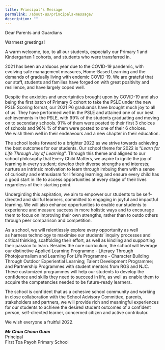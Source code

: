 ```yaml
---
title: Principal's Message
permalink: /about-us/principals-message/
description: ""
---
```

Dear Parents and Guardians

Warmest greetings!

A warm welcome, too, to all our students, especially our Primary 1 and Kindergarten 1 cohorts, and students who were transferred in.

2021 has been an arduous year due to the COVID-19 pandemic, with evolving safe management measures, Home-Based Learning and the demands of gradually living with endemic COVID-19. We are grateful that our staff, students and families have forged on with great positivity and resilience, and have largely coped well.

Despite the anxieties and uncertainties brought upon by COVID-19 and also being the first batch of Primary 6 cohort to take the PSLE under the new PSLE Scoring format, our 2021 P6 graduands have brought much joy to all of us. They have performed well in the PSLE and attained one of our best achievements in the PSLE, with 99% of the students graduating and moving on to secondary schools. 91% of them were posted to their first 3 choices of schools and 96% % of them were posted to one of their 6 choices. We wish them well in their endeavours and a new chapter in their education.

The school looks forward to a brighter 2022 as we strive towards achieving the best outcomes for our students. Our school theme for 2022 is “_Learn for Life Through Joy of Learning_”. Through this theme and aligned to our school philosophy that Every Child Matters, we aspire to ignite the joy of learning in every student; develop their diverse strengths and interests; nurture an intrinsic motivation to learn through imbuing them with a sense of curiosity and enthusiasm for lifelong learning; and ensure every child has a good start in life to access opportunities at every stage of their lives regardless of their starting point.  

Undergirding this aspiration, we aim to empower our students to be self-directed and skillful learners, committed to engaging in joyful and impactful learning. We will also enhance opportunities to enable our students to experience and measure success in more holistic ways and to encourage them to focus on improving their own strengths, rather than to outdo others through peer comparison and competition.

As a school, we will relentlessly explore every opportunity as well as harness technology to maximise our students’ inquiry processes and critical thinking, scaffolding their effort, as well as kindling and supporting their passion to learn. Besides the core curriculum, the school will leverage our distinctive Applied Learning Programme - Literacy Through Photojournalism and Learning For Life Programme - Character Building Through Outdoor Experiential Learning; Talent Development Programme; and Partnership Programmes with student mentors from RGS and NJC. These customized programmes will help our students to develop the confidence and skills they need to succeed in life, as well as enable them to acquire the competencies needed to be future-ready learners.

The school is confident that as a cohesive school community and working in close collaboration with the School Advisory Committee, parents, stakeholders and partners, we will provide rich and meaningful experiences for our students to achieve the desired student outcomes of a confident person, self-directed learner, concerned citizen and active contributor.

We wish everyone a fruitful 2022.

***Mr Chua Choon Guan*** <br>
Principal <br>
First Toa Payoh Primary School